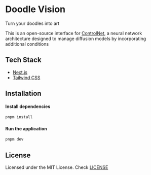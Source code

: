 # Doodle Vision

Turn your doodles into art

This is an open-source interface for [ControlNet](https://github.com/lllyasviel/ControlNet), a neural network architecture designed to manage diffusion models by incorporating additional conditions

## Tech Stack

- [Next.js](https://nextjs.org)
- [Tailwind CSS](https://tailwindcss.com)

## Installation

#### Install dependencies

```bash
pnpm install
```

#### Run the application

```bash
pnpm dev
```

## License

Licensed under the MIT License. Check [LICENSE](./LICENSE)

